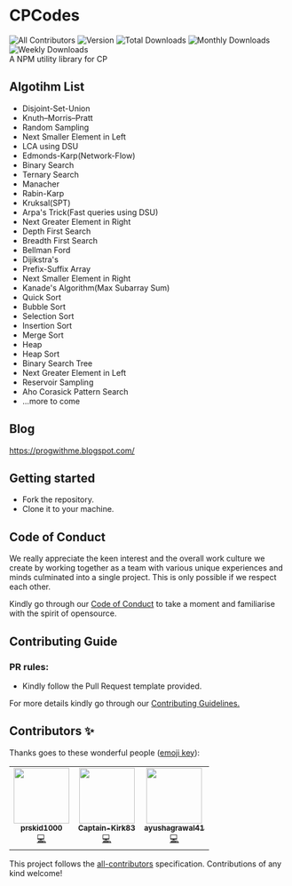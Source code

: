 # CPCodes
![All Contributors](https://img.shields.io/badge/all_contributors-3-orange.svg?style=flat-square)
![Version](https://img.shields.io/npm/v/cpcodes)
![Total Downloads](https://img.shields.io/npm/dt/cpcodes)
![Monthly Downloads](https://img.shields.io/npm/dm/cpcodes)
![Weekly Downloads](https://img.shields.io/npm/dw/cpcodes)
<br>A NPM utility library for CP


## Algotihm List

- Disjoint-Set-Union<br>
- Knuth–Morris–Pratt<br>
- Random Sampling<br>
- Next Smaller Element in Left<br>
- LCA using DSU<br>
- Edmonds-Karp(Network-Flow)<br>
- Binary Search<br>
- Ternary Search<br>
- Manacher<br>
- Rabin-Karp<br>
- Kruksal(SPT)<br>
- Arpa's Trick(Fast queries using DSU)<br>
- Next Greater Element in Right<br>
- Depth First Search<br>
- Breadth First Search<br>
- Bellman Ford<br>
- Dijikstra's<br>
- Prefix-Suffix Array<br>
- Next Smaller Element in Right<br>
- Kanade's Algorithm(Max Subarray Sum)<br>
- Quick Sort<br>
- Bubble Sort<br>
- Selection Sort<br>
- Insertion Sort<br>
- Merge Sort<br>
- Heap<br>
- Heap Sort<br>
- Binary Search Tree<br>
- Next Greater Element in Left<br>
- Reservoir Sampling<br>
- Aho Corasick Pattern Search<br>
- ...more to come<br>

## Blog
https://progwithme.blogspot.com/


## Getting started

- Fork the repository.
- Clone it to your machine.

## Code of Conduct

We really appreciate the keen interest and the overall work culture we create by
working together as a team with various unique experiences and minds culminated
into a single project. This is only possible if we respect each other.

Kindly go through our
[Code of Conduct](https://github.com/prskid1000/Template/blob/main/.github/CODE_OF_CONDUCT_TEMPLATE/CODE_OF_CONDUCT.md)
to take a moment and familiarise with the spirit of opensource.

## Contributing Guide

### PR rules:
- Kindly follow the Pull Request template provided.

For more details kindly go through our
[Contributing Guidelines.](https://github.com/prskid1000/Template/blob/main/.github/CONTRIBUTING_TEMPLATE/CONTRIBUTING.md)

## Contributors ✨

Thanks goes to these wonderful people ([emoji key](https://allcontributors.org/docs/en/emoji-key)):

<!-- ALL-CONTRIBUTORS-LIST:START - Do not remove or modify this section -->
<!-- prettier-ignore-start -->
<!-- markdownlint-disable -->
<table>
  <tr>
    <td align="center"><a href="http://biograph.dx.am/"><img src="https://avatars0.githubusercontent.com/prskid1000" width="100px;" alt=""/><br /><sub><b>prskid1000</b></sub></a><br /><a href="https://github.com/prskid1000/CPMath/commits?author=prskid1000" title="Code">💻</a></td>
    <td align="center"><a href="https://github.com/Captain-Kirk83"><img src="https://avatars0.githubusercontent.com/Captain-Kirk83" width="100px;" alt=""/><br /><sub><b>Captain-Kirk83</b></sub></a><br /><a href="https://github.com/Captain-Kirk83/CPMath/commits?author=Captain-Kirk83" title="Code">💻</a></td>
    <td align="center"><a href="https://github.com/ayushagrawal41"><img src="https://avatars0.githubusercontent.com/ayushagrawal41" width="100px;" alt=""/><br /><sub><b>ayushagrawal41</b></sub></a><br /><a href="https://github.com/ayushagrawal41/CPMath/commits?author=ayushagrawal41" title="Code">💻</a></td>
  </tr>
</table>

<!-- markdownlint-enable -->
<!-- prettier-ignore-end -->
<!-- ALL-CONTRIBUTORS-LIST:END -->

This project follows the [all-contributors](https://github.com/all-contributors/all-contributors) specification. Contributions of any kind welcome!
